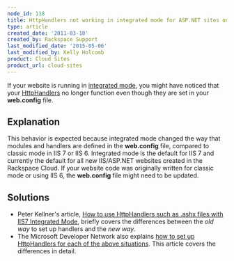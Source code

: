 ```yaml
---
node_id: 118
title: HttpHandlers not working in integrated mode for ASP.NET sites on Cloud Sites
type: article
created_date: '2011-03-10'
created_by: Rackspace Support
last_modified_date: '2015-05-06'
last_modified_by: Kelly Holcomb
product: Cloud Sites
product_url: cloud-sites
---
```


If your website is running in [integrated
mode](http://www.code-magazine.com/Article.aspx?quickid=060103 "http://www.code-magazine.com/Article.aspx?quickid=060103"),
you might have noticed that your
[HttpHandlers](http://msdn.microsoft.com/en-us/library/aa903367(VS.71).aspx "http://msdn.microsoft.com/en-us/library/aa903367(VS.71).aspx")
no longer function even though they are set in your **web.config** file.

Explanation
-----------

This behavior is expected because integrated mode changed the way that
modules and handlers are defined in the **web.config** file, compared to
classic mode in IIS 7 or IIS 6. Integrated mode is the default for IIS 7
and currently the default for all new IIS/ASP.NET websites created in
the Rackspace Cloud. If your website code was originally written for
classic mode or using IIS 6, the **web.config** file might need to be
updated.

Solutions
---------

-   Peter Kellner's article, [How to use HttpHandlers such as .ashx
    files with IIS7 Integrated
    Mode](http://peterkellner.net/2008/09/06/iis7-httphandlers-handlers-integrated-mode-webfarm/ "http://peterkellner.net/2008/09/06/iis7-httphandlers-handlers-integrated-mode-webfarm/"),
    briefly covers the differences between the *old way* to set up
    handlers and the *new way*.
-   The Microsoft Developer Network also explains [how to set up
    HttpHandlers for each of the above
    situations](http://msdn.microsoft.com/en-us/library/46c5ddfy.aspx "http://msdn.microsoft.com/en-us/library/46c5ddfy.aspx").
    This article covers the differences in detail.


